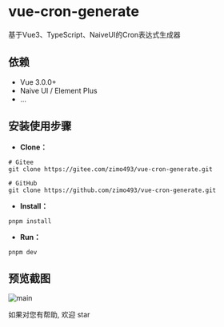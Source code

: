 # vue-cron-generate
基于Vue3、TypeScript、NaiveUI的Cron表达式生成器

## 依赖

- Vue 3.0.0+
- Naive UI / Element Plus
- ...

## 安装使用步骤

- **Clone：**

```shell
# Gitee
git clone https://gitee.com/zimo493/vue-cron-generate.git

# GitHub
git clone https://github.com/zimo493/vue-cron-generate.git
```

- **Install：**
```shell
pnpm install
```

- **Run：**
```shell
pnpm dev
```
## 预览截图
![main](https://cron.huzimo.vip/images/cron.png)

如果对您有帮助, 欢迎 star
